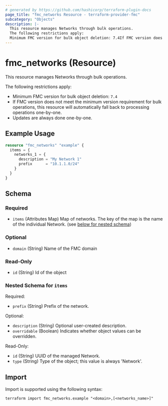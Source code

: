 ```yaml
---
# generated by https://github.com/hashicorp/terraform-plugin-docs
page_title: "fmc_networks Resource - terraform-provider-fmc"
subcategory: "Objects"
description: |-
  This resource manages Networks through bulk operations.
  The following restrictions apply:
  Minimum FMC version for bulk object deletion: 7.4If FMC version does not meet the minimum version requirement for bulk operations, this resource will automatically fall back to processing operations one-by-one.Updates are always done one-by-one.
---
```


# fmc_networks (Resource)

This resource manages Networks through bulk operations.

The following restrictions apply:
  - Minimum FMC version for bulk object deletion: `7.4`
  - If FMC version does not meet the minimum version requirement for bulk operations, this resource will automatically fall back to processing operations one-by-one.
  - Updates are always done one-by-one.

## Example Usage

```terraform
resource "fmc_networks" "example" {
  items = {
    networks_1 = {
      description = "My Network 1"
      prefix      = "10.1.1.0/24"
    }
  }
}
```

<!-- schema generated by tfplugindocs -->
## Schema

### Required

- `items` (Attributes Map) Map of networks. The key of the map is the name of the individual Network. (see [below for nested schema](#nestedatt--items))

### Optional

- `domain` (String) Name of the FMC domain

### Read-Only

- `id` (String) Id of the object

<a id="nestedatt--items"></a>
### Nested Schema for `items`

Required:

- `prefix` (String) Prefix of the network.

Optional:

- `description` (String) Optional user-created description.
- `overridable` (Boolean) Indicates whether object values can be overridden.

Read-Only:

- `id` (String) UUID of the managed Network.
- `type` (String) Type of the object; this value is always 'Network'.

## Import

Import is supported using the following syntax:

```shell
terraform import fmc_networks.example "<domain>,[<networks_name>]"
```

